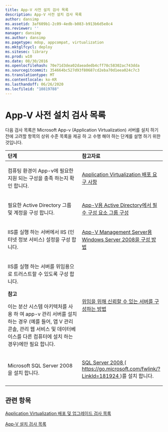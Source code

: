 ```yaml
---
title: App-V 사전 설치 검사 목록
description: App-V 사전 설치 검사 목록
author: dansimp
ms.assetid: 3af609b1-2c09-4edb-b083-b913b6d5e8c4
ms.reviewer: ''
manager: dansimp
ms.author: dansimp
ms.pagetype: mdop, appcompat, virtualization
ms.mktglfcycl: deploy
ms.sitesec: library
ms.prod: w10
ms.date: 08/30/2016
ms.openlocfilehash: 70e71d3dea02daeadedb4cff78c58302ac743dda
ms.sourcegitcommit: 354664bc527d93f80687cd2eba70d1eea024c7c3
ms.translationtype: MT
ms.contentlocale: ko-KR
ms.lasthandoff: 06/26/2020
ms.locfileid: "10819788"
---
```

# App-V 사전 설치 검사 목록


다음 검사 목록은 Microsoft App-v (Application Virtualization) 서버를 설치 하기 전에 고려할 항목의 상위 수준 목록을 제공 하 고 수행 해야 하는 단계를 설명 하기 위한 것입니다.

<table>
<colgroup>
<col width="50%" />
<col width="50%" />
</colgroup>
<thead>
<tr class="header">
<th align="left">단계</th>
<th align="left">참고자료</th>
</tr>
</thead>
<tbody>
<tr class="odd">
<td align="left"><p>컴퓨팅 환경이 App-v에 필요한 지원 되는 구성을 충족 하는지 확인 합니다.</p></td>
<td align="left"><p><a href="application-virtualization-deployment-requirements.md" data-raw-source="[Application Virtualization Deployment Requirements](application-virtualization-deployment-requirements.md)">Application Virtualization 배포 요구 사항</a></p></td>
</tr>
<tr class="even">
<td align="left"><p>필요한 Active Directory 그룹 및 계정을 구성 합니다.</p></td>
<td align="left"><p><a href="configuring-prerequisite-groups-in-active-directory-for-app-v.md" data-raw-source="[Configuring Prerequisite Groups in Active Directory for App-V](configuring-prerequisite-groups-in-active-directory-for-app-v.md)">App-V용 Active Directory에서 필수 구성 요소 그룹 구성</a></p></td>
</tr>
<tr class="odd">
<td align="left"><p>IIS를 실행 하는 서버에서 IIS (인터넷 정보 서비스) 설정을 구성 합니다.</p></td>
<td align="left"><p><a href="how-to-configure-windows-server-2008-for-app-v-management-servers.md" data-raw-source="[How to Configure Windows Server 2008 for App-V Management Servers](how-to-configure-windows-server-2008-for-app-v-management-servers.md)">App-V Management Server용 Windows Server 2008을 구성 방법</a></p></td>
</tr>
<tr class="even">
<td align="left"><p>IIS를 실행 하는 서버를 위임용으로 트러스트할 수 있도록 구성 합니다.</p>
<div class="alert">
<strong>참고</strong><br/><p>이는 분산 시스템 아키텍처를 사용 하 여 app-v 관리 서버를 설치 하는 경우 (예를 들어, 앱 V 관리 콘솔, 관리 웹 서비스 및 데이터베이스를 다른 컴퓨터에 설치 하는 경우)에만 필요 합니다.</p>
</div>
<div>

</div></td>
<td align="left"><p><a href="how-to-configure-the-server-to-be-trusted-for-delegation.md" data-raw-source="[How to Configure the Server to be Trusted for Delegation](how-to-configure-the-server-to-be-trusted-for-delegation.md)">위임을 위해 신뢰할 수 있는 서버를 구성하는 방법</a></p></td>
</tr>
<tr class="odd">
<td align="left"><p>Microsoft SQL Server 2008을 설치 합니다.</p></td>
<td align="left"><p><a href="https://go.microsoft.com/fwlink/?LinkId=181924" data-raw-source="[Install SQL Server 2008](https://go.microsoft.com/fwlink/?LinkId=181924)">SQL Server 2008 </a> ( <a href="https://go.microsoft.com/fwlink/?LinkId=181924" data-raw-source="https://go.microsoft.com/fwlink/?LinkId=181924"> https://go.microsoft.com/fwlink/?LinkId=181924 </a> )를 설치 합니다.</p></td>
</tr>
</tbody>
</table>



## 관련 항목


[Application Virtualization 배포 및 업그레이드 검사 목록](application-virtualization-deployment-and-upgrade-checklists.md)

[App-V 설치 검사 목록](app-v-installation-checklist.md)









